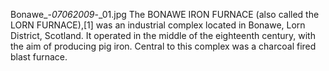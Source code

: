 Bonawe_-_07062009_-_01.jpg The BONAWE IRON FURNACE (also called the LORN FURNACE),[1] was an industrial complex located in Bonawe, Lorn District, Scotland. It operated in the middle of the eighteenth century, with the aim of producing pig iron. Central to this complex was a charcoal fired blast furnace.
